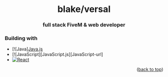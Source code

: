 <h1 align="center">blake/versal</h1>
<h3 align="center">full stack FiveM & web developer</h3>

### Building with

* [![Java][Java.js][Java-url]
* [![JavaScript][JavaScript.js][JavaScript-url]
* [![React][React.js]][React-url]

<p align="right">(<a href="#readme-top">back to top</a>)</p>

[React.js]: https://img.shields.io/badge/React-20232A?style=for-the-badge&logo=react&logoColor=61DAFB
[React-url]: https://reactjs.org/
[JavaScript]: https://img.shields.io/badge/javascript-%23323330.svg?style=for-the-badge&logo=javascript&logoColor=%23F7DF1E
[JavaScipt-url]: https://www.javascript.com/
[Java]: https://img.shields.io/badge/java-%23ED8B00.svg?style=for-the-badge&logo=java&logoColor=white
[Java-url]: https://www.java.com/en/
